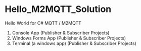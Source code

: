 # Hello_M2MQTT_Solution
Hello World for C# MQTT / M2MQTT

1. Console App (Publisher & Subscriber Projects)
2. Windows Forms App (Publisher & Subscriber Projects)
3. Terminal (a windows app) (Publisher & Subscriber Projects)
